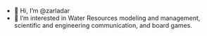 - 👋 Hi, I’m @zarladar
- 👀 I’m interested in Water Resources modeling and management, scientific and engineering communication, and board games.
